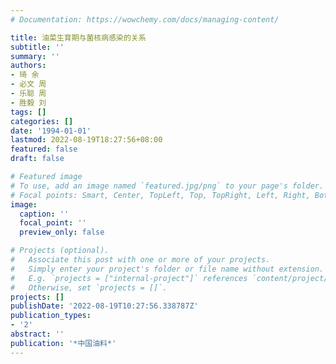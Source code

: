 ```yaml
---
# Documentation: https://wowchemy.com/docs/managing-content/

title: 油菜生育期与菌核病感染的关系
subtitle: ''
summary: ''
authors:
- 琦 余
- 必文 周
- 乐聪 周
- 胜毅 刘
tags: []
categories: []
date: '1994-01-01'
lastmod: 2022-08-19T18:27:56+08:00
featured: false
draft: false

# Featured image
# To use, add an image named `featured.jpg/png` to your page's folder.
# Focal points: Smart, Center, TopLeft, Top, TopRight, Left, Right, BottomLeft, Bottom, BottomRight.
image:
  caption: ''
  focal_point: ''
  preview_only: false

# Projects (optional).
#   Associate this post with one or more of your projects.
#   Simply enter your project's folder or file name without extension.
#   E.g. `projects = ["internal-project"]` references `content/project/deep-learning/index.md`.
#   Otherwise, set `projects = []`.
projects: []
publishDate: '2022-08-19T10:27:56.338787Z'
publication_types:
- '2'
abstract: ''
publication: '*中国油料*'
---
```

